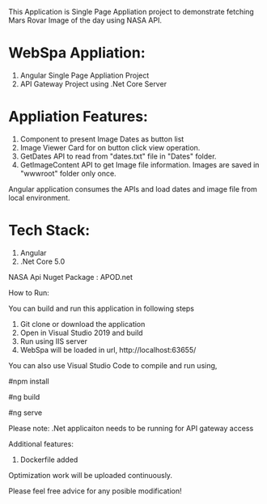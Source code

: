This Application is Single Page Appliation project to demonstrate fetching Mars Rovar Image of the day using NASA API. 

WebSpa Appliation:
=================
1. Angular Single Page Appliation Project
2. API Gateway Project using .Net Core Server

Appliation Features:
===================
1. Component to present Image Dates as button list
2. Image Viewer Card for on button click view operation.  
3. GetDates API to read from "dates.txt" file in "Dates" folder.
4. GetImageContent API to get Image file information. Images are saved in "wwwroot" folder only once.

Angular application consumes the APIs and load dates and image file from local environment.


Tech Stack:
===========
1. Angular
2. .Net Core 5.0 

NASA Api Nuget Package : 
APOD.net 

How to Run:

You can build and run this application in following steps

1. Git clone or download the application
2. Open in Visual Studio 2019 and build
3. Run using IIS server
4. WebSpa will be loaded in url, http://localhost:63655/

You can also use Visual Studio Code to compile and run using,

#npm install

#ng build

#ng serve

Please note: .Net applicaiton needs to be running for API gateway access

Additional features:
1. Dockerfile added

Optimization work will be uploaded continuously. 

Please feel free advice for any posible modification!   